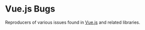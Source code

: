 # Vue.js Bugs

Reproducers of various issues found in [Vue.js](https://vuejs.org/) and related libraries.
